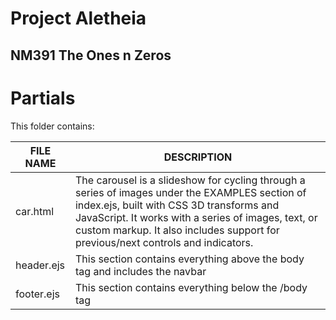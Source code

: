 

# Project Aletheia

## NM391 The Ones n Zeros

# Partials

This folder contains:

| FILE NAME | DESCRIPTION |
| --- | --- |
| car.html | The carousel is a slideshow for cycling through a series of images under the EXAMPLES section of index.ejs, built with CSS 3D transforms and JavaScript. It works with a series of images, text, or custom markup. It also includes support for previous/next controls and indicators. |
| header.ejs | This section contains everything above the body tag and includes the navbar |
| footer.ejs | This section contains everything below the /body tag |

